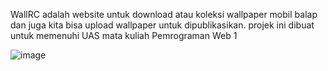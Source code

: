 WallRC adalah website untuk download atau koleksi wallpaper mobil balap dan juga kita bisa upload wallpaper untuk dipublikasikan.
projek ini dibuat untuk memenuhi UAS mata kuliah Pemrograman Web 1

![image](https://github.com/Prettt22/wallrc/assets/90971422/c4188bfa-3c1d-4566-b6eb-b907706c2148)
